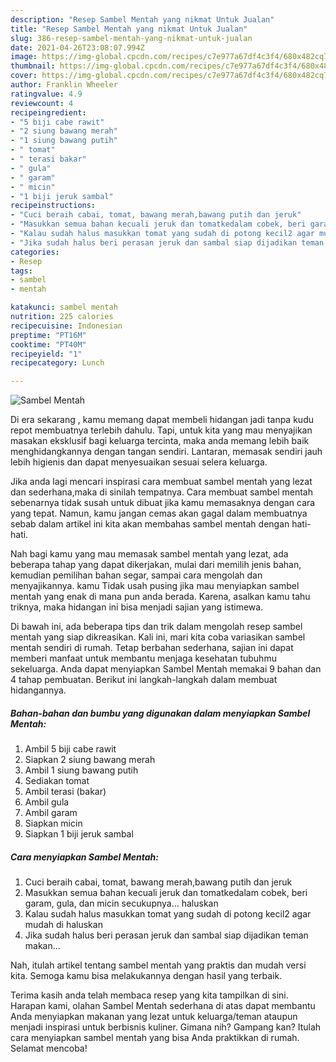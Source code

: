 ```yaml
---
description: "Resep Sambel Mentah yang nikmat Untuk Jualan"
title: "Resep Sambel Mentah yang nikmat Untuk Jualan"
slug: 386-resep-sambel-mentah-yang-nikmat-untuk-jualan
date: 2021-04-26T23:08:07.994Z
image: https://img-global.cpcdn.com/recipes/c7e977a67df4c3f4/680x482cq70/sambel-mentah-foto-resep-utama.jpg
thumbnail: https://img-global.cpcdn.com/recipes/c7e977a67df4c3f4/680x482cq70/sambel-mentah-foto-resep-utama.jpg
cover: https://img-global.cpcdn.com/recipes/c7e977a67df4c3f4/680x482cq70/sambel-mentah-foto-resep-utama.jpg
author: Franklin Wheeler
ratingvalue: 4.9
reviewcount: 4
recipeingredient:
- "5 biji cabe rawit"
- "2 siung bawang merah"
- "1 siung bawang putih"
- " tomat"
- " terasi bakar"
- " gula"
- " garam"
- " micin"
- "1 biji jeruk sambal"
recipeinstructions:
- "Cuci beraih cabai, tomat, bawang merah,bawang putih dan jeruk"
- "Masukkan semua bahan kecuali jeruk dan tomatkedalam cobek, beri garam, gula, dan micin secukupnya... haluskan"
- "Kalau sudah halus masukkan tomat yang sudah di potong kecil2 agar mudah di haluskan"
- "Jika sudah halus beri perasan jeruk dan sambal siap dijadikan teman makan..."
categories:
- Resep
tags:
- sambel
- mentah

katakunci: sambel mentah 
nutrition: 225 calories
recipecuisine: Indonesian
preptime: "PT16M"
cooktime: "PT40M"
recipeyield: "1"
recipecategory: Lunch

---
```



![Sambel Mentah](https://img-global.cpcdn.com/recipes/c7e977a67df4c3f4/680x482cq70/sambel-mentah-foto-resep-utama.jpg)

Di era  sekarang , kamu memang dapat membeli hidangan jadi tanpa kudu repot membuatnya terlebih dahulu. Tapi, untuk kita yang mau menyajikan masakan eksklusif bagi keluarga tercinta, maka anda memang lebih baik menghidangkannya dengan tangan sendiri. Lantaran, memasak sendiri jauh lebih higienis dan dapat menyesuaikan sesuai selera keluarga.

Jika anda lagi mencari inspirasi cara membuat sambel mentah yang lezat dan sederhana,maka di sinilah tempatnya. Cara membuat sambel mentah  sebenarnya tidak susah untuk dibuat jika kamu memasaknya dengan cara yang tepat. Namun, kamu jangan cemas akan gagal dalam membuatnya 
sebab dalam artikel ini kita akan membahas sambel mentah dengan hati-hati.  



Nah bagi kamu yang mau memasak sambel mentah yang lezat, ada beberapa tahap yang dapat dikerjakan, mulai dari memilih jenis bahan, kemudian pemilihan bahan segar, sampai cara mengolah dan menyajikannya. kamu Tidak usah pusing jika mau menyiapkan sambel mentah yang enak di mana pun anda berada. Karena, asalkan kamu  tahu triknya, maka hidangan ini bisa menjadi sajian yang istimewa.

Di bawah ini, ada beberapa tips dan trik dalam mengolah resep sambel mentah yang siap dikreasikan. Kali ini, mari kita coba variasikan sambel mentah sendiri di rumah. Tetap berbahan sederhana, sajian ini dapat memberi manfaat untuk membantu menjaga kesehatan tubuhmu sekeluarga. Anda dapat menyiapkan Sambel Mentah memakai 9 bahan dan 4 tahap pembuatan. Berikut ini langkah-langkah dalam membuat hidangannya.

<!--inarticleads1-->

##### Bahan-bahan dan bumbu yang digunakan dalam menyiapkan Sambel Mentah:

1. Ambil 5 biji cabe rawit
1. Siapkan 2 siung bawang merah
1. Ambil 1 siung bawang putih
1. Sediakan  tomat
1. Ambil  terasi (bakar)
1. Ambil  gula
1. Ambil  garam
1. Siapkan  micin
1. Siapkan 1 biji jeruk sambal




<!--inarticleads2-->

##### Cara menyiapkan Sambel Mentah:

1. Cuci beraih cabai, tomat, bawang merah,bawang putih dan jeruk
1. Masukkan semua bahan kecuali jeruk dan tomatkedalam cobek, beri garam, gula, dan micin secukupnya... haluskan
1. Kalau sudah halus masukkan tomat yang sudah di potong kecil2 agar mudah di haluskan
1. Jika sudah halus beri perasan jeruk dan sambal siap dijadikan teman makan...




Nah, itulah artikel tentang  sambel mentah  yang praktis dan mudah versi kita. Semoga kamu bisa melakukannya dengan hasil yang terbaik. 

Terima kasih anda telah membaca resep yang kita tampilkan di sini. Harapan kami, olahan  Sambel Mentah sederhana di atas dapat membantu Anda menyiapkan makanan yang lezat untuk keluarga/teman ataupun menjadi inspirasi untuk berbisnis kuliner. Gimana nih? Gampang kan? Itulah cara menyiapkan sambel mentah yang bisa Anda praktikkan di rumah. Selamat mencoba!

